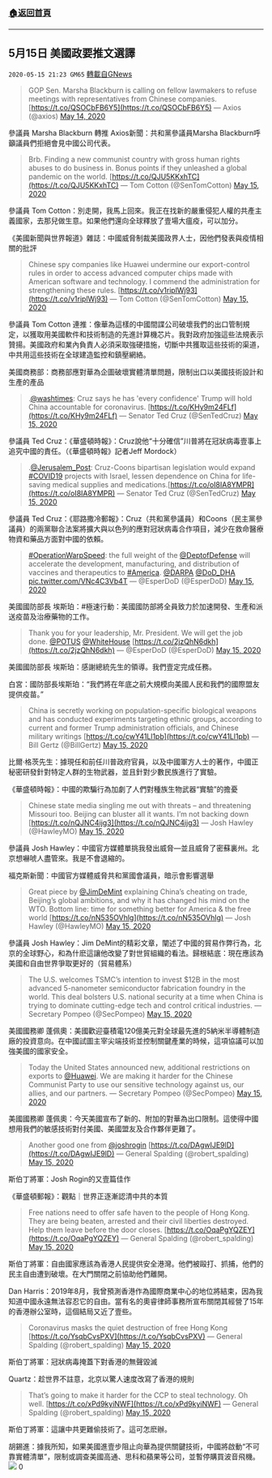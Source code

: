 ###  [:house:返回首頁](https://github.com/ourhimalayas/txt)
---

## 5月15日 美國政要推文選譯
`2020-05-15 21:23 GM65` [轉載自GNews](https://gnews.org/zh-hant/204498/)

> GOP Sen. Marsha Blackburn is calling on fellow lawmakers to refuse meetings with representatives from Chinese companies.[https://t.co/QSOCbFB6Y5](https://t.co/QSOCbFB6Y5)
> — Axios (@axios) [May 14, 2020](https://twitter.com/axios/status/1261069782419247104?ref_src=twsrc%5Etfw)

參議員 Marsha Blackburn 轉推 Axios新聞：共和黨參議員Marsha Blackburn呼籲議員們拒絕會見中國公司代表。

> Brb. Finding a new communist country with gross human rights abuses to do business in. Bonus points if they unleashed a global pandemic on the world. [https://t.co/QJU5KKxhTC](https://t.co/QJU5KKxhTC)
> — Tom Cotton (@SenTomCotton) [May 15, 2020](https://twitter.com/SenTomCotton/status/1261101582210478081?ref_src=twsrc%5Etfw)

參議員 Tom Cotton：別走開，我馬上回來。我正在找新的嚴重侵犯人權的共產主義國家，去那兒做生意。如果他們還向全球釋放了壹場大瘟疫，可以加分。

《美國新聞與世界報道》雜誌：中國威脅制裁美國政界人士，因他們發表與疫情相關的批評

> Chinese spy companies like Huawei undermine our export-control rules in order to access advanced computer chips made with American software and technology. I commend the administration for strengthening these rules. [https://t.co/v1riplWj93](https://t.co/v1riplWj93)
> — Tom Cotton (@SenTomCotton) [May 15, 2020](https://twitter.com/SenTomCotton/status/1261331044147527680?ref_src=twsrc%5Etfw)

參議員 Tom Cotton 連推：像華為這樣的中國間諜公司破壞我們的出口管制規定，以獲取用美國軟件和技術制造的先進計算機芯片。我對政府加強這些法規表示贊揚。美國政府和業內負責人必須采取強硬措施，切斷中共獲取這些技術的渠道，中共用這些技術在全球建造監控和鎮壓網絡。

美國商務部：商務部應對華為企圖破壞實體清單問題，限制出口以美國技術設計和生產的產品

> .[@washtimes](https://twitter.com/WashTimes?ref_src=twsrc%5Etfw): Cruz says he has 'every confidence' Trump will hold China accountable for coronavirus. [https://t.co/KHy9m24FLf](https://t.co/KHy9m24FLf)
> — Senator Ted Cruz (@SenTedCruz) [May 15, 2020](https://twitter.com/SenTedCruz/status/1261291414186573825?ref_src=twsrc%5Etfw)

參議員 Ted Cruz：《華盛頓時報》：Cruz說他“十分確信”川普將在冠狀病毒壹事上追究中國的責任。（《華盛頓時報》記者Jeff Mordock）

> .[@Jerusalem\_Post](https://twitter.com/Jerusalem_Post?ref_src=twsrc%5Etfw): Cruz-Coons bipartisan legislation would expand [#COVID19](https://twitter.com/hashtag/COVID19?src=hash&amp;ref_src=twsrc%5Etfw) projects with Israel, lessen dependence on China for life-saving medical supplies and medications.[https://t.co/oI8IA8YMPR](https://t.co/oI8IA8YMPR)
> — Senator Ted Cruz (@SenTedCruz) [May 15, 2020](https://twitter.com/SenTedCruz/status/1261368986421415938?ref_src=twsrc%5Etfw)

參議員 Ted Cruz：《耶路撒冷郵報》：Cruz（共和黨參議員）和Coons（民主黨參議員）的兩黨聯合法案將擴大與以色列的應對冠狀病毒合作項目，減少在救命醫療物資和藥品方面對中國的依賴。

> [#OperationWarpSpeed](https://twitter.com/hashtag/OperationWarpSpeed?src=hash&amp;ref_src=twsrc%5Etfw): the full weight of the [@DeptofDefense](https://twitter.com/DeptofDefense?ref_src=twsrc%5Etfw) will accelerate the development, manufacturing, and distribution of vaccines and therapeutics to [#America](https://twitter.com/hashtag/America?src=hash&amp;ref_src=twsrc%5Etfw). [@DARPA](https://twitter.com/DARPA?ref_src=twsrc%5Etfw) [@DoD\_DHA](https://twitter.com/DoD_DHA?ref_src=twsrc%5Etfw) [pic.twitter.com/VNc4C3Vb4T](https://t.co/VNc4C3Vb4T)
> — @EsperDoD (@EsperDoD) [May 15, 2020](https://twitter.com/EsperDoD/status/1261343086476754945?ref_src=twsrc%5Etfw)

美國國防部長 埃斯珀：#極速行動：美國國防部將全員致力於加速開發、生產和派送疫苗及治療藥物的工作。

> Thank you for your leadership, Mr. President. We will get the job done. [@POTUS](https://twitter.com/POTUS?ref_src=twsrc%5Etfw) [@WhiteHouse](https://twitter.com/WhiteHouse?ref_src=twsrc%5Etfw) [https://t.co/2jzQhN6dkh](https://t.co/2jzQhN6dkh)
> — @EsperDoD (@EsperDoD) [May 15, 2020](https://twitter.com/EsperDoD/status/1261371803466821633?ref_src=twsrc%5Etfw)

美國國防部長 埃斯珀：感謝總統先生的領導。我們壹定完成任務。

白宮：國防部長埃斯珀：“我們將在年底之前大規模向美國人民和我們的國際盟友提供疫苗。”

> China is secretly working on population-specific biological weapons and has conducted experiments targeting ethnic groups, according to current and former Trump administration officials, and Chinese military writings [https://t.co/cwY41Ll1pb](https://t.co/cwY41Ll1pb)
> — Bill Gertz (@BillGertz) [May 15, 2020](https://twitter.com/BillGertz/status/1261247217815429121?ref_src=twsrc%5Etfw)

比爾·格茨先生：據現任和前任川普政府官員，以及中國軍方人士的著作，中國正秘密研發針對特定人群的生物武器，並且針對少數民族進行了實驗。

《華盛頓時報》：中國的欺騙行為加劇了人們對種族生物武器“實驗”的擔憂

> Chinese state media singling me out with threats – and threatening Missouri too. Beijing can bluster all it wants. I’m not backing down [https://t.co/nQJNC4ijg3](https://t.co/nQJNC4ijg3)
> — Josh Hawley (@HawleyMO) [May 15, 2020](https://twitter.com/HawleyMO/status/1261090939365457920?ref_src=twsrc%5Etfw)

參議員 Josh Hawley：中國官方媒體單挑我發出威脅—並且威脅了密蘇裏州。北京想嚇唬人盡管來。我是不會退縮的。

福克斯新聞：中國官方媒體威脅共和黨國會議員，暗示會影響選舉

> Great piece by [@JimDeMint](https://twitter.com/JimDeMint?ref_src=twsrc%5Etfw) explaining China’s cheating on trade, Beijing’s global ambitions, and why it has changed his mind on the WTO. Bottom line: time for something better for America & the free world [https://t.co/nN535OVhlg](https://t.co/nN535OVhlg)
> — Josh Hawley (@HawleyMO) [May 15, 2020](https://twitter.com/HawleyMO/status/1261290367388917760?ref_src=twsrc%5Etfw)

參議員 Josh Hawley：Jim DeMint的精彩文章，闡述了中國的貿易作弊行為，北京的全球野心，和為什麽這讓他改變了對世貿組織的看法。歸根結底：現在應該為美國和自由世界爭取更好的（貿易體系）

> The U.S. welcomes TSMC’s intention to invest $12B in the most advanced 5-nanometer semiconductor fabrication foundry in the world. This deal bolsters U.S. national security at a time when China is trying to dominate cutting-edge tech and control critical industries.
> — Secretary Pompeo (@SecPompeo) [May 15, 2020](https://twitter.com/SecPompeo/status/1261143980634509318?ref_src=twsrc%5Etfw)

美國國務卿 蓬佩奧：美國歡迎臺積電120億美元對全球最先進的5納米半導體制造廠的投資意向。在中國試圖主宰尖端技術並控制關鍵產業的時候，這項協議可以加強美國的國家安全。

> Today the United States announced new, additional restrictions on exports to [@Huawei](https://twitter.com/Huawei?ref_src=twsrc%5Etfw). We are making it harder for the Chinese Communist Party to use our sensitive technology against us, our allies, and our partners.
> — Secretary Pompeo (@SecPompeo) [May 15, 2020](https://twitter.com/SecPompeo/status/1261390307821748227?ref_src=twsrc%5Etfw)

美國國務卿 蓬佩奧：今天美國宣布了新的、附加的對華為出口限制。這使得中國想用我們的敏感技術對付美國、美國盟友及合作夥伴更難了。

> Another good one from ⁦[@joshrogin](https://twitter.com/joshrogin?ref_src=twsrc%5Etfw)⁩ [https://t.co/DAgwIJE9lD](https://t.co/DAgwIJE9lD)
> — General Spalding (@robert\_spalding) [May 15, 2020](https://twitter.com/robert_spalding/status/1261125693242576903?ref_src=twsrc%5Etfw)

斯伯丁將軍：Josh Rogin的又壹篇佳作

《華盛頓郵報》：觀點｜世界正逐漸認清中共的本質

> Free nations need to offer safe haven to the people of Hong Kong. They are being beaten, arrested and their civil liberties destroyed. Help them leave before the door closes. [https://t.co/OqaPgYQZEY](https://t.co/OqaPgYQZEY)
> — General Spalding (@robert\_spalding) [May 15, 2020](https://twitter.com/robert_spalding/status/1261136812665376769?ref_src=twsrc%5Etfw)

斯伯丁將軍：自由國家應該為香港人民提供安全港灣。他們被毆打、抓捕，他們的民主自由遭到破壞。在大門關閉之前協助他們離開。

Dan Harris：2019年8月，我曾預測香港作為國際商業中心的地位將結束，因為我知道中國永遠無法容忍它的自由。當有名的奧睿律師事務所宣布關閉其經營了15年的香港辦公室時，這個結局又近了壹些。

> Coronavirus masks the quiet destruction of free Hong Kong [https://t.co/YsqbCvsPXV](https://t.co/YsqbCvsPXV)
> — General Spalding (@robert\_spalding) [May 15, 2020](https://twitter.com/robert_spalding/status/1261240755387011072?ref_src=twsrc%5Etfw)

斯伯丁將軍：冠狀病毒掩蓋下對香港的無聲毀滅

Quartz：趁世界不註意，北京以驚人速度改寫了香港的規則

> That’s going to make it harder for the CCP to steal technology. Oh well. [https://t.co/xPd9kyiNWF](https://t.co/xPd9kyiNWF)
> — General Spalding (@robert\_spalding) [May 15, 2020](https://twitter.com/robert_spalding/status/1261288433454125057?ref_src=twsrc%5Etfw)

斯伯丁將軍：這讓中共更難偷技術了。這可怎麽辦。

胡錫進：據我所知，如果美國進壹步阻止向華為提供關鍵技術，中國將啟動“不可靠實體清單”，限制或調查美國高通、思科和蘋果等公司，並暫停購買波音飛機。
![](https://s3.amazonaws.com/gnews-media-offload/wp-content/uploads/2020/05/15211859/image0.png-11.jpeg)
0
